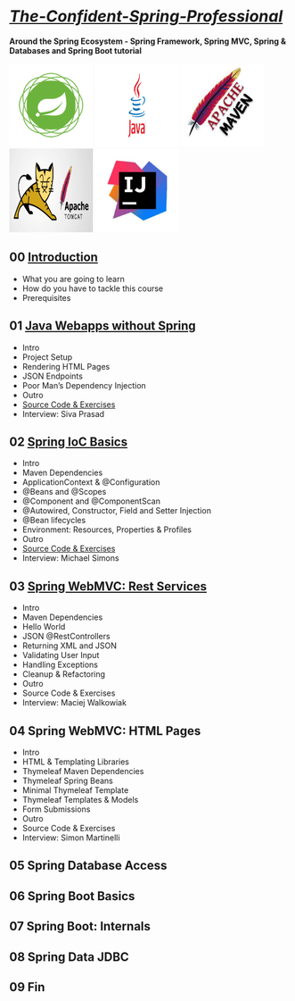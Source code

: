 # ***[The-Confident-Spring-Professional](https://www.marcobehler.com/courses/spring-professional)***
  **Around the Spring Ecosystem - Spring Framework, Spring MVC, Spring & Databases and Spring Boot tutorial**


<p float="left">
  <img src="https://github.com/halilkosee/The-Confident-Spring-Professional/blob/main/img/1.png" width="150" height=150 />
  <img src="https://github.com/halilkosee/The-Confident-Spring-Professional/blob/main/img/2.png" width="150" height=150 />
  <img src="https://github.com/halilkosee/The-Confident-Spring-Professional/blob/main/img/3.jfif" width="150" height=150 />
  <img src="https://github.com/halilkosee/The-Confident-Spring-Professional/blob/main/img/4.png" width="150" height=150 />
  <img src="https://github.com/halilkosee/The-Confident-Spring-Professional/blob/main/img/5.jpg" width="150" height=150 />
</p>


## 00 [Introduction](https://github.com/halilkosee/The-Confident-Spring-Professional/blob/main/00%20Introduction/readme.md)
* What you are going to learn
* How do you have to tackle this course
* Prerequisites

## 01 [Java Webapps without Spring](https://github.com/halilkosee/The-Confident-Spring-Professional/tree/main/01%20Java%20Webapps%20without%20Spring/myfancypdfinvoices/src/main/java/com/halilkose/myfancypdfinvoices)
* Intro
* Project Setup
* Rendering HTML Pages
* JSON Endpoints
* Poor Man’s Dependency Injection
* Outro
* [Source Code & Exercises](https://github.com/halilkosee/The-Confident-Spring-Professional/tree/main/01%20Java%20Webapps%20without%20Spring/mybank)
* Interview: Siva Prasad

## 02 [Spring IoC Basics](https://github.com/halilkosee/The-Confident-Spring-Professional/tree/main/02%20Spring%20IoC%20Basics/myfancypdfinvoices)
* Intro
* Maven Dependencies
* ApplicationContext & @Configuration
* @Beans and @Scopes
* @Component and @ComponentScan
* @Autowired, Constructor, Field and Setter Injection
* @Bean lifecycles
* Environment: Resources, Properties & Profiles
* Outro
* [Source Code & Exercises](https://github.com/halilkosee/The-Confident-Spring-Professional/tree/main/02%20Spring%20IoC%20Basics/myfancypdfinvoices)
* Interview: Michael Simons
## 03 [Spring WebMVC: Rest Services](https://github.com/halilkosee/The-Confident-Spring-Professional/tree/main/03%20Spring%20WebMVC%20Rest%20Services/myfancypdfinvoices)
* Intro
* Maven Dependencies
* Hello World
* JSON @RestControllers
* Returning XML and JSON
* Validating User Input
* Handling Exceptions
* Cleanup & Refactoring
* Outro
* Source Code & Exercises
* Interview: Maciej Walkowiak

## 04 Spring WebMVC: HTML Pages
* Intro
* HTML & Templating Libraries
* Thymeleaf Maven Dependencies
* Thymeleaf Spring Beans
* Minimal Thymeleaf Template
* Thymeleaf Templates & Models
* Form Submissions
* Outro
* Source Code & Exercises
* Interview: Simon Martinelli

## 05 Spring Database Access
## 06 Spring Boot Basics
## 07 Spring Boot: Internals
## 08 Spring Data JDBC
## 09 Fin
  
  
  
  

